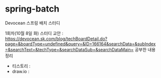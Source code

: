 # spring-batch
Devocean 스프링 배치 스터디

1회차(10월 8일 화)
스터디 교안 : https://devocean.sk.com/blog/techBoardDetail.do?page=&boardType=undefined&query=&ID=166164&searchData=&subIndex=&searchText=&techType=&searchDataSub=&searchDataMain=
공부한 내용 정리
- 티스토리 :
- draw.io : 
